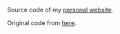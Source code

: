 Source code of my <a href="https://www.pablo-arantes.github.io.com"> personal website</a>.

Original code from <a href="https://github.com/pablo-arantes/pabloarantes.github.io"> here</a>.

